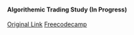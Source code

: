 #### Algorithemic Trading Study (In Progress)

[Original Link](https://github.com/Luchkata/Algorithmic_Trading_Machine_Learning/tree/main)
[Freecodecamp](https://www.youtube.com/watch?v=9Y3yaoi9rUQ)
